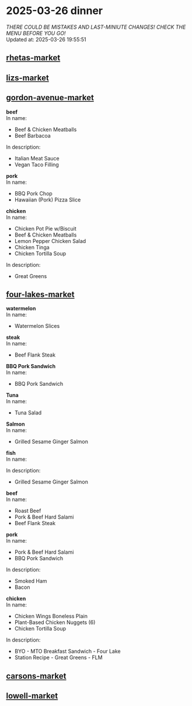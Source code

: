 # 2025-03-26 dinner  
*THERE COULD BE MISTAKES AND LAST-MINIUTE CHANGES! CHECK THE MENU BEFORE YOU GO!*  
Updated at: 2025-03-26 19:55:51  
## [rhetas-market](https://wisc-housingdining.nutrislice.com/menu/rhetas-market/dinner/2025-03-26)  
## [lizs-market](https://wisc-housingdining.nutrislice.com/menu/lizs-market/dinner/2025-03-26)  
## [gordon-avenue-market](https://wisc-housingdining.nutrislice.com/menu/gordon-avenue-market/dinner/2025-03-26)  
**beef**  
In name:   
 - Beef & Chicken Meatballs  
 - Beef Barbacoa  
  
In description:   
 - Italian Meat Sauce  
 - Vegan Taco Filling  
  
**pork**  
In name:   
 - BBQ Pork Chop  
 - Hawaiian (Pork) Pizza Slice  
  
**chicken**  
In name:   
 - Chicken Pot Pie w/Biscuit  
 - Beef & Chicken Meatballs  
 - Lemon Pepper Chicken Salad  
 - Chicken Tinga  
 - Chicken Tortilla Soup  
  
In description:   
 - Great Greens  
  
## [four-lakes-market](https://wisc-housingdining.nutrislice.com/menu/four-lakes-market/dinner/2025-03-26)  
**watermelon**  
In name:   
 - Watermelon Slices  
  
**steak**  
In name:   
 - Beef Flank Steak  
  
**BBQ Pork Sandwich**  
In name:   
 - BBQ Pork Sandwich  
  
**Tuna**  
In name:   
 - Tuna Salad  
  
**Salmon**  
In name:   
 - Grilled Sesame Ginger Salmon  
  
**fish**  
In name:   
  
In description:   
 - Grilled Sesame Ginger Salmon  
  
**beef**  
In name:   
 - Roast Beef  
 - Pork & Beef Hard Salami  
 - Beef Flank Steak  
  
**pork**  
In name:   
 - Pork & Beef Hard Salami  
 - BBQ Pork Sandwich  
  
In description:   
 - Smoked Ham  
 - Bacon  
  
**chicken**  
In name:   
 - Chicken Wings Boneless Plain  
 - Plant-Based Chicken Nuggets (6)  
 - Chicken Tortilla Soup  
  
In description:   
 - BYO - MTO Breakfast Sandwich - Four Lake  
 - Station Recipe - Great Greens - FLM  
  
## [carsons-market](https://wisc-housingdining.nutrislice.com/menu/carsons-market/dinner/2025-03-26)  
## [lowell-market](https://wisc-housingdining.nutrislice.com/menu/lowell-market/dinner/2025-03-26)  
  

